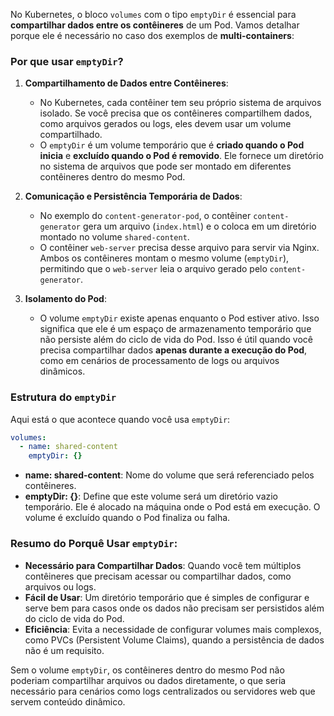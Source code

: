 No Kubernetes, o bloco `volumes` com o tipo `emptyDir` é essencial para **compartilhar dados entre os contêineres** de um Pod. Vamos detalhar porque ele é necessário no caso dos exemplos de **multi-containers**:

### Por que usar `emptyDir`?

1. **Compartilhamento de Dados entre Contêineres**:

   - No Kubernetes, cada contêiner tem seu próprio sistema de arquivos isolado. Se você precisa que os contêineres compartilhem dados, como arquivos gerados ou logs, eles devem usar um volume compartilhado.
   - O `emptyDir` é um volume temporário que é **criado quando o Pod inicia** e **excluído quando o Pod é removido**. Ele fornece um diretório no sistema de arquivos que pode ser montado em diferentes contêineres dentro do mesmo Pod.

2. **Comunicação e Persistência Temporária de Dados**:
   - No exemplo do `content-generator-pod`, o contêiner `content-generator` gera um arquivo (`index.html`) e o coloca em um diretório montado no volume `shared-content`.
   - O contêiner `web-server` precisa desse arquivo para servir via Nginx. Ambos os contêineres montam o mesmo volume (`emptyDir`), permitindo que o `web-server` leia o arquivo gerado pelo `content-generator`.
3. **Isolamento do Pod**:
   - O volume `emptyDir` existe apenas enquanto o Pod estiver ativo. Isso significa que ele é um espaço de armazenamento temporário que não persiste além do ciclo de vida do Pod. Isso é útil quando você precisa compartilhar dados **apenas durante a execução do Pod**, como em cenários de processamento de logs ou arquivos dinâmicos.

### Estrutura do `emptyDir`

Aqui está o que acontece quando você usa `emptyDir`:

```yaml
volumes:
  - name: shared-content
    emptyDir: {}
```

- **name: shared-content**: Nome do volume que será referenciado pelos contêineres.
- **emptyDir: {}**: Define que este volume será um diretório vazio temporário. Ele é alocado na máquina onde o Pod está em execução. O volume é excluído quando o Pod finaliza ou falha.

### Resumo do Porquê Usar `emptyDir`:

- **Necessário para Compartilhar Dados**: Quando você tem múltiplos contêineres que precisam acessar ou compartilhar dados, como arquivos ou logs.
- **Fácil de Usar**: Um diretório temporário que é simples de configurar e serve bem para casos onde os dados não precisam ser persistidos além do ciclo de vida do Pod.
- **Eficiência**: Evita a necessidade de configurar volumes mais complexos, como PVCs (Persistent Volume Claims), quando a persistência de dados não é um requisito.

Sem o volume `emptyDir`, os contêineres dentro do mesmo Pod não poderiam compartilhar arquivos ou dados diretamente, o que seria necessário para cenários como logs centralizados ou servidores web que servem conteúdo dinâmico.
